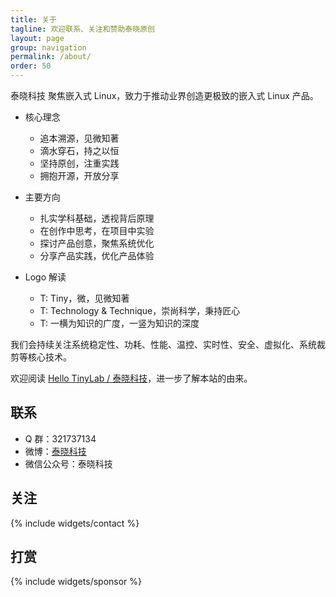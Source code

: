```yaml
---
title: 关于
tagline: 欢迎联系、关注和赞助泰晓原创
layout: page
group: navigation
permalink: /about/
order: 50
---
```


泰晓科技 聚焦嵌入式 Linux，致力于推动业界创造更极致的嵌入式 Linux 产品。

* 核心理念
  * 追本溯源，见微知著
  * 滴水穿石，持之以恒
  * 坚持原创，注重实践
  * 拥抱开源，开放分享

* 主要方向
  * 扎实学科基础，透视背后原理
  * 在创作中思考，在项目中实验
  * 探讨产品创意，聚焦系统优化
  * 分享产品实践，优化产品体验

* Logo 解读
  * T: Tiny，微，见微知著
  * T: Technology & Technique，崇尚科学，秉持匠心
  * T: 一横为知识的广度，一竖为知识的深度

我们会持续关注系统稳定性、功耗、性能、温控、实时性、安全、虚拟化、系统裁剪等核心技术。

欢迎阅读 [Hello TinyLab / 泰晓科技](/hello-tinylab)，进一步了解本站的由来。

## 联系

* Q 群：321737134
* 微博：[泰晓科技](http://weibo.com/tinylaborg)
* 微信公众号：泰晓科技

## 关注

{% include widgets/contact %}

## 打赏

{% include widgets/sponsor %}
